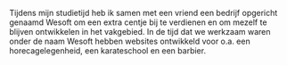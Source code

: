 Tijdens mijn studietijd heb ik samen met een vriend een bedrijf opgericht genaamd Wesoft om een extra centje bij te verdienen en om mezelf te blijven ontwikkelen in het vakgebied. In de tijd dat we werkzaam waren onder de naam Wesoft hebben websites ontwikkeld voor o.a. een horecagelegenheid, een karateschool en een barbier.